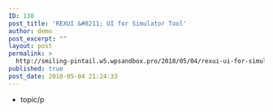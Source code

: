 ```yaml
---
ID: 138
post_title: 'REXUI &#8211; UI for Simulator Tool'
author: demo
post_excerpt: ""
layout: post
permalink: >
  http://smiling-pintail.w5.wpsandbox.pro/2018/05/04/rexui-ui-for-simulator-tool/
published: true
post_date: 2018-05-04 21:24:33
---
```



- topic/p